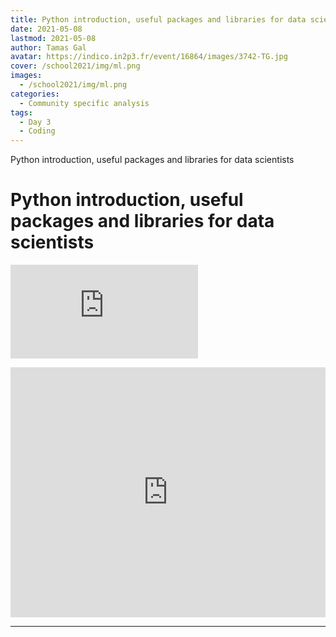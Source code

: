 ```yaml
---
title: Python introduction, useful packages and libraries for data scientists
date: 2021-05-08
lastmod: 2021-05-08
author: Tamas Gal
avatar: https://indico.in2p3.fr/event/16864/images/3742-TG.jpg
cover: /school2021/img/ml.png
images:
  - /school2021/img/ml.png
categories:
  - Community specific analysis
tags:
  - Day 3
  - Coding
---
```


Python introduction, useful packages and libraries for data scientists

<!--more-->
<!---->

<!-- Dear instructor:
* The dates at the top of this markdown (.md) document will help order the classes in the portal.
Please, if you don't need to, do not change the one that is now.
* Take into account that there is a feature in the dates: if you use a date in the future, the class will be not visible in the portal until the date you have assigned.
* You can create dedicated folders if you need to.
* But if you simply need to add some pictures, you can use the folder ../static/img/ mentioned at the top as /school2021/img/
-->

<!---->

# Python introduction, useful packages and libraries for data scientists

<object data="https://indico.in2p3.fr/event/20306/contributions/94714/attachments/64721/89903/Python.pdf
" type="application/pdf" width="100%" height="550px">
    <embed src="https://indico.in2p3.fr/event/20306/contributions/94714/attachments/64721/89903/Python.pdf
">    
    </embed>
</object>


<iframe width="100%" height="400" src="https://www.youtube.com/embed/WM2ZTOP-0wo" title="YouTube video player" frameborder="0" allow="accelerometer; autoplay; clipboard-write; encrypted-media; gyroscope; picture-in-picture" allowfullscreen></iframe>


---
